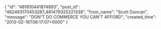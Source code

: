  {
   "id": "481610441874893",
   "post_id": "462493170453287_481479325221338",
   "from_name": "Scott Duncan",
   "message": "DON'T DO COMMERCE YOU CAN'T AFFORD",
   "created_time": "2013-02-16T08:17:07+0000"
 }
